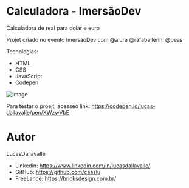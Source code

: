 # Calculadora - ImersãoDev
Calculadora de real para dolar e euro

Projet criado no evento ImersãoDev com @alura @rafaballerini @peas

Tecnologias:
- HTML
- CSS
- JavaScript
- Codepen


![image](https://user-images.githubusercontent.com/89872652/157483848-d73d51ff-37d3-49d8-89e9-d68dd37c88ab.png)


Para testar o proejt, acesseo link: https://codepen.io/lucas-dallavalle/pen/XWzwVbE


# Autor
LucasDallavalle
- Linkedin: https://www.linkedin.com/in/lucasdallavalle/
-  GitHub: https://github.com/caaslu
- FreeLance:  https://bricksdesign.com.br/
